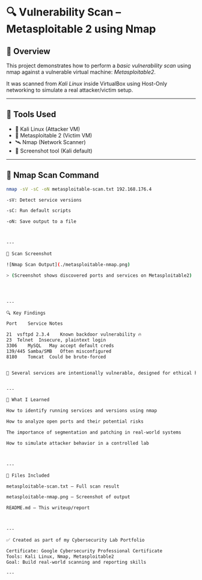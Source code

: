 # 🔍 Vulnerability Scan – Metasploitable 2 using Nmap

## 📘 Overview

This project demonstrates how to perform a *basic vulnerability scan* using nmap against a vulnerable virtual machine: *Metasploitable2*.

It was scanned from *Kali Linux* inside VirtualBox using Host-Only networking to simulate a real attacker/victim setup.

---

## 🧰 Tools Used

- 🐧 Kali Linux (Attacker VM)
- 🧱 Metasploitable 2 (Victim VM)
- 🛰️ Nmap (Network Scanner)
- 📸 Screenshot tool (Kali default)

---

## 🧪 Nmap Scan Command

```bash
nmap -sV -sC -oN metasploitable-scan.txt 192.168.176.4

-sV: Detect service versions

-sC: Run default scripts

-oN: Save output to a file



---

📎 Scan Screenshot

![Nmap Scan Output](./metasploitable-nmap.png)

> (Screenshot shows discovered ports and services on Metasploitable2)




---

🔍 Key Findings

Port	Service	Notes

21	vsftpd 2.3.4	Known backdoor vulnerability 🔥
23	Telnet	Insecure, plaintext login
3306	MySQL	May accept default creds
139/445	Samba/SMB	Often misconfigured
8180	Tomcat	Could be brute-forced


🧨 Several services are intentionally vulnerable, designed for ethical hacking practice.


---

🎯 What I Learned

How to identify running services and versions using nmap

How to analyze open ports and their potential risks

The importance of segmentation and patching in real-world systems

How to simulate attacker behavior in a controlled lab



---

📁 Files Included

metasploitable-scan.txt – Full scan result

metasploitable-nmap.png – Screenshot of output

README.md – This writeup/report



---

✅ Created as part of my Cybersecurity Lab Portfolio

Certificate: Google Cybersecurity Professional Certificate
Tools: Kali Linux, Nmap, Metasploitable2
Goal: Build real-world scanning and reporting skills

---
